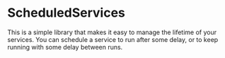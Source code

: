 # ScheduledServices
This is a simple library that makes it easy to manage the lifetime of your services.
You can schedule a service to run after some delay, or to keep running with some delay between runs.

